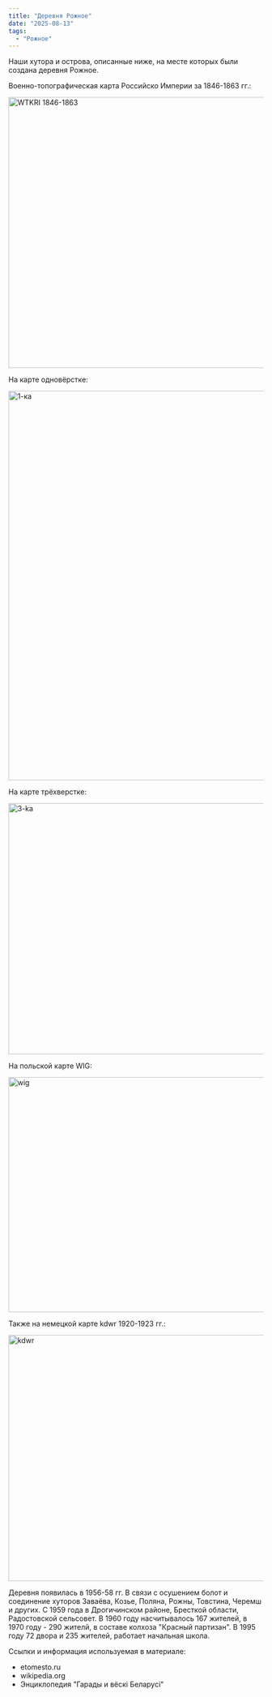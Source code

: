 ```yaml
---
title: "Деревня Рожное"
date: "2025-08-13"
tags: 
  - "Рожное"
---
```


Наши хутора и острова, описанные ниже, на месте которых были создана деревня Рожное.

Военно-топографическая карта Российско Империи за 1846-1863 гг.:

<img width="834" height="535" alt="WTKRI 1846-1863" src="https://github.com/user-attachments/assets/0dba205b-caa2-4d4d-ab3d-a25f4a300370" />

На карте одновёрстке:

<img width="1451" height="769" alt="1-ка" src="https://github.com/user-attachments/assets/615e752b-3c7e-49df-aca6-74b31c4eb6f0" />

На карте трёхверстке:

<img width="633" height="496" alt="3-ka" src="https://github.com/user-attachments/assets/a3b27c86-0ca7-4ec0-9985-da4074ae1749" />

На польской карте WIG:

<img width="777" height="464" alt="wig" src="https://github.com/user-attachments/assets/7511d759-29a3-44ff-8cf3-465c42ae1860" />

Также на немецкой карте kdwr 1920-1923 гг.:

<img width="700" height="486" alt="kdwr" src="https://github.com/user-attachments/assets/a4337db4-753f-4c5d-8fd1-b610128609f3" />

Деревня появилась в 1956-58 гг. В связи с осушением болот и соединение хуторов Заваёва, Козье, Поляна, Рожны, Товстина, Черемш и других. С 1959 года в Дрогичинском районе, Бресткой области, Радостовской сельсовет. В 1960 году насчитывалось 167 жителей, в 1970 году - 290 жителй, в составе колхоза "Красный партизан". В 1995 году 72 двора и 235 жителей, работает начальная школа.

Ссылки и информация используемая в материале:
- etomesto.ru
- wikipedia.org
- Энциклопедия "Гарады и вёскi Беларусi"

